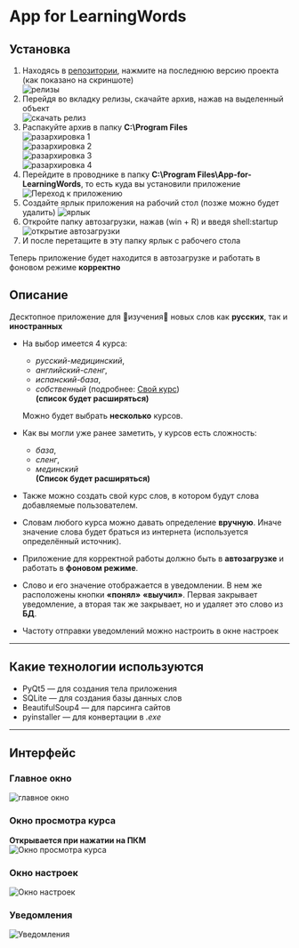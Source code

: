 # App for LearningWords

## Установка
1. Находясь в [репозитории](https://github.com/mr-SkyDev/App-for-LearningWords), нажмите на последнюю версию проекта (как показано на скриншоте)  
![релизы](media/showReleases.png)
2. Перейдя во вкладку релизы, скачайте архив, нажав на выделенный объект  
![скачать релиз](media/downloadReleas.png)
3. Распакуйте архив в папку **C:\Program Files**  
    ![разархировка 1](media/arch1.png)  
    ![разархировка 2](media/arch2.png)  
    ![разархировка 3](media/arch3.png)  
    ![разархировка 4](media/arch4.png)  
4. Перейдите в проводнике в папку **C:\Program Files\App-for-LearningWords**, то есть куда вы установили приложение
![Переход к приложению](media/goToApp.png) 
5. Создайте ярлык приложения на рабочий стол (позже можно будет удалить)
![ярлык](media/yrlik.png)
6. Откройте папку автозагрузки, нажав (win + R) и введя shell:startup  
![открытие автозагрузки](media/winr.png)
7. И после перетащите в эту папку ярлык с рабочего стола

Теперь приложение будет находится в автозагрузке и работать в фоновом режиме **корректно**

## Описание
Десктопное приложение для :book:изучения:book: новых слов как **русских**, так и **иностранных**

* На выбор имеется 4 курса:
    * *русский-медицинский*,
    * *английский-сленг*,
    * *испанский-база*,
    * *собственный* (подробнее: [Свой курс](#ur-list))  
    **(список будет расширяться)**

    Можно будет выбрать **несколько** курсов.
* Как вы могли уже ранее заметить, у курсов есть сложность:
    * *база*,
    * *сленг*,
    * *мединский*  
    **(Список будет расширяться)**
* Также можно создать свой курс слов, в котором будут слова добавляемые пользователем.  
* Словам любого курса можно давать определение **вручную**. Иначе значение слова будет браться из интернета (используется определённый источник).
* Приложение для корректной работы должно быть в **автозагрузке** и работать в **фоновом режиме**.
* Слово и его значение отображается в уведомлении. В нем же расположены кнопки **«понял»** **«выучил»**. Первая закрывает уведомление, а вторая так же закрывает, но и удаляет это слово из **БД**.
* Частоту отправки уведомлений можно настроить в окне настроек
---
<a name="technologies"></a>

## Какие технологии используются
* PyQt5 — для создания тела приложения
* SQLite — для создания базы данных слов
* BeautifulSoup4 — для парсинга сайтов
* pyinstaller — для конвертации в *.exe*

---
## Интерфейс
### Главное окно 
![главное окно](/doc/gif/mainWindow.gif)

### Окно просмотра курса  
**Открывается при нажатии на ПКМ**  
![Окно просмотра курса](/doc/gif/courseViewWindow.gif)

### Окно настроек
![Окно настроек](/doc/gif/settingsWindow.gif)

### Уведомления
![Уведомления](/doc/gif/notificationWindow.gif)